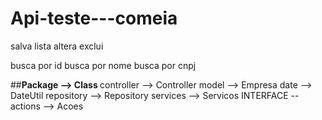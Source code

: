 # Api-teste---comeia

salva
lista
altera
exclui

busca por id
busca por nome 
busca por cnpj

##<b>Package --> Class
</b>
controller --> Controller
model -->  Empresa
date --> DateUtil
repository --> Repository
services --> Servicos
INTERFACE -- actions --> Acoes
